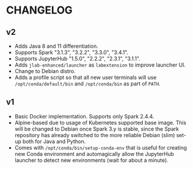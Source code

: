 # CHANGELOG

## v2

- Adds Java 8 and 11 differentiation.
- Supports Spark "3.1.3", "3.2.2", "3.3.0", "3.4.1".
- Supports JupyterHub "1.5.0", "2.2.2", "2.3.1", "3.1.1".
- Adds `jlab-enhanced/launcher` as `labextension` to improve launcher UI.
- Change to Debian distro.
- Adds a profile script so that all new user terminals will use
  `/opt/conda/default/bin` and `/opt/conda/bin` as part of `PATH`.

## v1

- Basic Docker implementation. Supports only Spark 2.4.4.
- Alpine-based due to usage of Kubernetes supported base image. This will be
  changed to Debian once Spark 3.y is stable, since the Spark repository has
  already switched to the more reliable Debian (slim) set-up both for Java and
  Python.
- Comes with `/opt/conda/bin/setup-conda-env` that is useful for creating new
  Conda environment and automagically allow the JupyterHub launcher to detect
  new environments (wait for about a minute).

